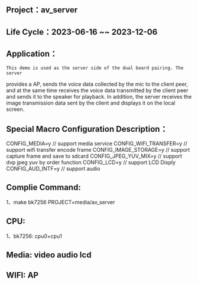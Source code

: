 ## Project：av_server

## Life Cycle：2023-06-16 ~~ 2023-12-06

## Application：
	This demo is used as the server side of the dual board pairing. The server 
provides a AP, sends the voice data collected by the mic to the client peer, 
and at the same time receives the voice data transmitted by the client peer and 
sends it to the speaker for playback. In addition, the server receives the image 
transmission data sent by the client and displays it on the local screen.

## Special Macro Configuration Description：
CONFIG_MEDIA=y                // support media service
CONFIG_WIFI_TRANSFER=y        // support wifi transfer encode frame
CONFIG_IMAGE_STORAGE=y        // support capture frame and save to sdcard
CONFIG_JPEG_YUV_MIX=y         // support dvp jpeg yuv by order function
CONFIG_LCD=y                  // support LCD Disply
CONFIG_AUD_INTF=y             // support audio

## Complie Command:
1、make bk7256 PROJECT=media/av_server

## CPU:
1、bk7256: cpu0+cpu1

## Media: video audio lcd

## WIFI: AP
